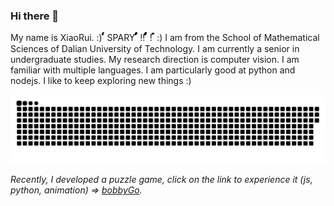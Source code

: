 ### Hi there 👋

My name is XiaoRui. :) ๎๎๎๎๎๎๎๎๎๎๎๎๎๎๎๎๎๎๎๎๎๎๎๎๎๎๎๎๎๎๎๎๎๎๎๎๎๎๎๎๎๎๎๎๎๎๎๎๎๎ SPARY ้้้้๎๎๎๎้้้้๎๎๎๎้้้้๎๎๎๎้้้้๎๎๎๎้้้้๎๎๎๎้้้้๎๎๎๎้้้้๎๎๎๎ !!  ้้้้๎๎๎๎้้้้๎๎๎๎้้้้๎๎๎๎้้้้๎๎๎๎้้้้๎๎๎๎้้้้๎๎๎๎้้้้๎๎๎๎ !  ้้้้้้้้้้้้้้้้้้้้้้้้้้้้้้้้้้้้้้้้้้้้้้้้้้ :) I am from the School of Mathematical Sciences of Dalian University of Technology. I am currently a senior in undergraduate studies. My research direction is computer vision. I am familiar with multiple languages. I am particularly good at python and nodejs. I like to keep exploring new things :)

![github contribution grid snake animation](https://raw.githubusercontent.com/snapre/snapre/output/github-contribution-grid-snake.svg)

_Recently, I developed a puzzle game, click on the link to experience it (js, python, animation) => [bobbyGo](https://bobby.duters-wu.cn)._
